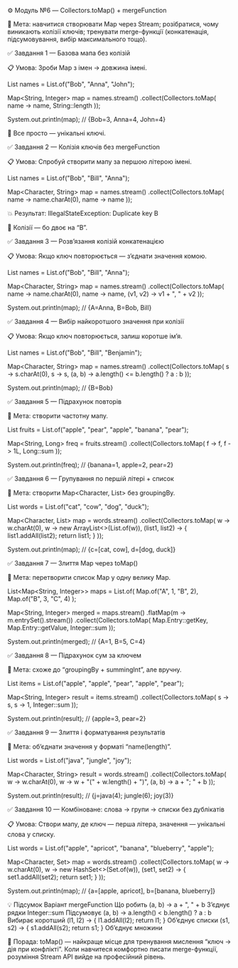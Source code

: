 ⚙️ Модуль №6 — Collectors.toMap() + mergeFunction

📘 Мета:
навчитися створювати Map через Stream;
розібратися, чому виникають колізії ключів;
тренувати merge-функції (конкатенація, підсумовування, 
вибір максимального тощо).

✅ Завдання 1 — Базова мапа без колізій

📋 Умова:
Зроби Map з імен → довжина імені.

List<String> names = List.of("Bob", "Anna", "John");

Map<String, Integer> map = names.stream()
.collect(Collectors.toMap(
name -> name,
String::length
));

System.out.println(map); // {Bob=3, Anna=4, John=4}

🧠 Все просто — унікальні ключі.

✅ Завдання 2 — Колізія ключів без mergeFunction

📋 Умова:
Спробуй створити мапу за першою літерою імені.

List<String> names = List.of("Bob", "Bill", "Anna");

Map<Character, String> map = names.stream()
.collect(Collectors.toMap(
name -> name.charAt(0),
name -> name
));


💥 Результат: IllegalStateException: Duplicate key B

🧠 Колізії — бо двоє на “B”.

✅ Завдання 3 — Розв’язання колізій конкатенацією

📋 Умова:
Якщо ключ повторюється — з’єднати значення комою.

List<String> names = List.of("Bob", "Bill", "Anna");

Map<Character, String> map = names.stream()
.collect(Collectors.toMap(
name -> name.charAt(0),
name -> name,
(v1, v2) -> v1 + ", " + v2
));

System.out.println(map);
// {A=Anna, B=Bob, Bill}

✅ Завдання 4 — Вибір найкоротшого значення при колізії

📋 Умова:
Якщо ключ повторюється, залиш коротше ім’я.

List<String> names = List.of("Bob", "Bill", "Benjamin");

Map<Character, String> map = names.stream()
.collect(Collectors.toMap(
s -> s.charAt(0),
s -> s,
(a, b) -> a.length() <= b.length() ? a : b
));

System.out.println(map);
// {B=Bob}

✅ Завдання 5 — Підрахунок повторів

🎯 Мета: створити частотну мапу.

List<String> fruits = List.of("apple", "pear", "apple", "banana", "pear");

Map<String, Long> freq = fruits.stream()
.collect(Collectors.toMap(
f -> f,
f -> 1L,
Long::sum
));

System.out.println(freq);
// {banana=1, apple=2, pear=2}

✅ Завдання 6 — Групування по першій літері + список

🎯 Мета: створити Map<Character, List<String>> без groupingBy.

List<String> words = List.of("cat", "cow", "dog", "duck");

Map<Character, List<String>> map = words.stream()
.collect(Collectors.toMap(
w -> w.charAt(0),
w -> new ArrayList<>(List.of(w)),
(list1, list2) -> { list1.addAll(list2); return list1; }
));

System.out.println(map);
// {c=[cat, cow], d=[dog, duck]}

✅ Завдання 7 — Злиття Map через toMap()

🎯 Мета: перетворити список Map у одну велику Map.

List<Map<String, Integer>> maps = List.of(
Map.of("A", 1, "B", 2),
Map.of("B", 3, "C", 4)
);

Map<String, Integer> merged = maps.stream()
.flatMap(m -> m.entrySet().stream())
.collect(Collectors.toMap(
Map.Entry::getKey,
Map.Entry::getValue,
Integer::sum
));

System.out.println(merged);
// {A=1, B=5, C=4}

✅ Завдання 8 — Підрахунок сум за ключем

🎯 Мета: схоже до “groupingBy + summingInt”, але вручну.

List<String> items = List.of("apple", "apple", "pear", "apple", "pear");

Map<String, Integer> result = items.stream()
.collect(Collectors.toMap(
s -> s,
s -> 1,
Integer::sum
));

System.out.println(result);
// {apple=3, pear=2}

✅ Завдання 9 — Злиття і форматування результатів

🎯 Мета: об’єднати значення у форматі “name(length)”.

List<String> words = List.of("java", "jungle", "joy");

Map<Character, String> result = words.stream()
.collect(Collectors.toMap(
w -> w.charAt(0),
w -> w + "(" + w.length() + ")",
(a, b) -> a + "; " + b
));

System.out.println(result);
// {j=java(4); jungle(6); joy(3)}

✅ Завдання 10 — Комбіноване: слова → групи → списки без дублікатів

📋 Умова:
Створи мапу, де ключ — перша літера,
значення — унікальні слова у списку.

List<String> words = List.of("apple", "apricot", "banana", "blueberry", "apple");

Map<Character, Set<String>> map = words.stream()
.collect(Collectors.toMap(
w -> w.charAt(0),
w -> new HashSet<>(Set.of(w)),
(set1, set2) -> { set1.addAll(set2); return set1; }
));

System.out.println(map);
// {a=[apple, apricot], b=[banana, blueberry]}

💡 Підсумок
Варіант mergeFunction	Що робить
(a, b) -> a + ", " + b	З’єднує рядки
Integer::sum	Підсумовує
(a, b) -> a.length() < b.length() ? a : b	Вибирає коротший
(l1, l2) -> { l1.addAll(l2); return l1; }	Об’єднує списки
(s1, s2) -> { s1.addAll(s2); return s1; }	Об’єднує множини

🧠 Порада:
toMap() — найкраще місце для тренування мислення “ключ → дія при конфлікті”.
Коли навчитеся комфортно писати merge-функції, розуміння Stream API вийде на професійний рівень.



